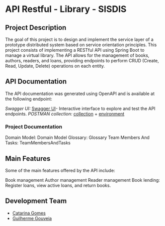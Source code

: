 # API Restful - Library - SISDIS

## Project Description
The goal of this project is to design and implement the service layer of a prototype distributed system based on service orientation principles. This project consists of implementing a RESTful API using Spring Boot to manage a virtual library. The API allows for the management of books, authors, readers, and loans, providing endpoints to perform CRUD (Create, Read, Update, Delete) operations on each entity.

## API Documentation
The API documentation was generated using OpenAPI and is available at the following endpoint:

*Swagger UI:* [Swagger UI](http://localhost:8080/swagger-ui/index.html#)- Interactive interface to explore and test the API endpoints.
*POSTMAN collection:* [collection](https://github.com/Guiigou/SIDIS_2024/blob/a23892e69ea1853b2f59c7bba5c0ee6d4a6b8c68/LibraryAPI/src/main/resources/assets/Library%20API.postman_collection.json) + [environment](https://github.com/Guiigou/SIDIS_2024/blob/a23892e69ea1853b2f59c7bba5c0ee6d4a6b8c68/LibraryAPI/src/main/resources/assets/Library%20API.postman_collection.json)
### Project Documentation

Domain Model: Domain Model
Glossary: Glossary
Team Members And Tasks: TeamMembersAndTasks

## Main Features
Some of the main features offered by the API include:

Book management
Author management
Reader management
Book lending: Register loans, view active loans, and return books.

## Development Team
- [Catarina Gomes](1221348@isep.ipp.pt)
- [Guilherme Gouveia](1221795@isep.ipp.pt)